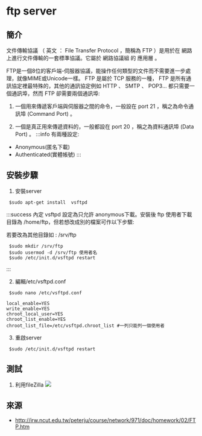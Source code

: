 # ftp server

## 簡介

文件傳輸協議 （ 英文 ： File Transfer Protocol ，簡稱為 FTP ）是用於在 網路 上進行文件傳輸的一套標準協議。它屬於 網路協議組 的 應用層 。

FTP是一個8位的客戶端-伺服器協議，能操作任何類型的文件而不需要進一步處理，就像MIME或Unicode一樣。 FTP 是屬於 TCP 服務的一種， FTP 是所有通訊協定裡最特殊的，其他的通訊協定例如 HTTP 、 SMTP 、 POP3... 都只需要一個通訊埠，然而 FTP 卻需要兩個通訊埠:

1. 一個用來傳遞客戶端與伺服器之間的命令，一般設在 port 21 ，稱之為命令通訊埠 (Command Port) 。

2. 一個是真正用來傳遞資料的，一般都設在 port 20 ，稱之為資料通訊埠 (Data Port) 。
:::info
有兩種設定:
- Anonymous(匿名下載)
- Authenticated(實體帳號)
:::

## 安裝步驟

1. 安裝server
```shell=
 $sudo apt-get install  vsftpd 
```

:::success
內定 vsftpd 設定為只允許 anonymous下載。安裝後 ftp 使用者下載目錄為 /home/ftp，但若想改成別的檔案可作以下步驟:

若要改為其他目錄如 : /srv/ftp
```shell=
 $sudo mkdir /srv/ftp 
 $sudo usermod -d /srv/ftp 使用者名
 $sudo /etc/init.d/vsftpd restart
```
:::

2. 編輯/etc/vsftpd.conf
```shell=
 $sudo nano /etc/vsftpd.conf
```
```shell=
local_enable=YES 
write_enable=YES
chroot_local_user=YES
chroot_list_enable=YES 
chroot_list_file=/etc/vsftpd.chroot_list #一列只能列一個使用者
```

3. 重啟server
```shell=
 $sudo /etc/init.d/vsftpd restart
```

## 測試

1. 利用fileZilla
![](https://i.imgur.com/R0mXg6Z.png)


## 來源
- http://irw.ncut.edu.tw/peterju/course/network/971/doc/homework/02/FTP.htm